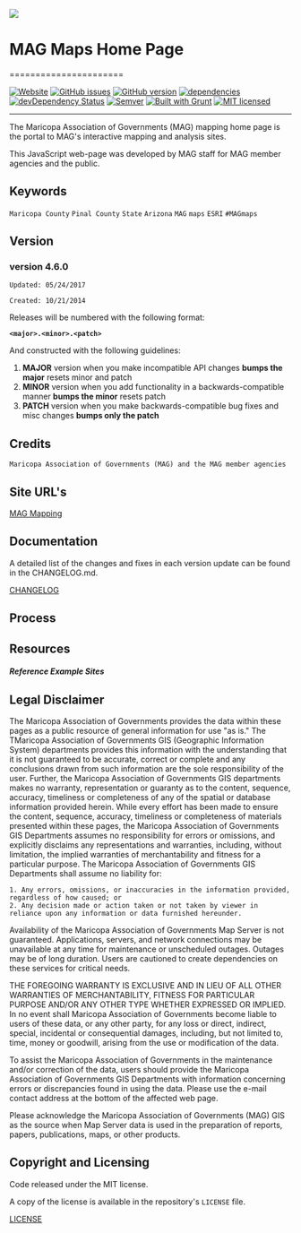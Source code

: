 ![](http://geo.azmag.gov/maps/readonaz/app/resources/img/maglogo_black.png)
# MAG Maps Home Page #
======================

[![Website](https://img.shields.io/website-up-down-green-red/http/shields.io.svg?label=my-website)](http://ims.azmag.gov/)
[![GitHub issues](https://img.shields.io/github/issues/AZMAG/map-MAGmappingPage.svg)](https://github.com/AZMAG/map-MAGmappingPage/issues)
[![GitHub version](https://badge.fury.io/gh/AZMAG%2Fmap-MAGmappingPage.svg)](https://badge.fury.io/gh/AZMAG%2Fmap-MAGmappingPage)
[![dependencies](https://david-dm.org/AZMAG/map-MAGmappingPage.png)](https://david-dm.org/AZMAG/map-MAGmappingPage)
[![devDependency Status](https://david-dm.org/AZMAG/map-MAGmappingPage/dev-status.png)](https://david-dm.org/AZMAG/map-MAGmappingPage)
[![Semver](http://img.shields.io/SemVer/2.0.0.png)](http://semver.org/spec/v4.4.7.html)
[![Built with Grunt](https://cdn.gruntjs.com/builtwith.png)](http://gruntjs.com/)
[![MIT licensed](https://img.shields.io/badge/license-MIT-blue.svg)](https://opensource.org/licenses/MIT)

****************************************************************************************************************

The Maricopa Association of Governments (MAG) mapping home page is the portal to MAG's interactive mapping and analysis sites.

This JavaScript web-page was developed by MAG staff for MAG member agencies and the public.

## Keywords

`Maricopa County` `Pinal County` `State` `Arizona` `MAG` `maps` `ESRI` `#MAGmaps`

## Version

### version 4.6.0 ###

`Updated: 05/24/2017`

`Created: 10/21/2014`

Releases will be numbered with the following format:

**`<major>.<minor>.<patch>`**

And constructed with the following guidelines:

1. **MAJOR** version when you make incompatible API changes **bumps the major** resets minor and patch
2. **MINOR** version when you add functionality in a backwards-compatible manner **bumps the minor** resets patch
3. **PATCH** version when you make backwards-compatible bug fixes and misc changes **bumps only the patch**

## Credits

`Maricopa Association of Governments (MAG) and the MAG member agencies`

## Site URL's

[MAG Mapping](http://ims.azmag.gov/)

## Documentation

A detailed list of the changes and fixes in each version update can be found in the CHANGELOG.md.

[CHANGELOG](CHANGELOG.md)

## Process

## Resources

#### ***Reference Example Sites***

## Legal Disclaimer

The Maricopa Association of Governments provides the data within these pages as a public resource of general information for use "as is." The TMaricopa Association of Governments GIS (Geographic Information System) departments provides this information with the understanding that it is not guaranteed to be accurate, correct or complete and any conclusions drawn from such information are the sole responsibility of the user. Further, the Maricopa Association of Governments GIS departments makes no warranty, representation or guaranty as to the content, sequence, accuracy, timeliness or completeness of any of the spatial or database information provided herein. While every effort has been made to ensure the content, sequence, accuracy, timeliness or completeness of materials presented within these pages, the Maricopa Association of Governments GIS Departments assumes no responsibility for errors or omissions, and explicitly disclaims any representations and warranties, including, without limitation, the implied warranties of merchantability and fitness for a particular purpose. The Maricopa Association of Governments GIS Departments shall assume no liability for:

    1. Any errors, omissions, or inaccuracies in the information provided, regardless of how caused; or
    2. Any decision made or action taken or not taken by viewer in reliance upon any information or data furnished hereunder.

Availability of the Maricopa Association of Governments Map Server is not guaranteed. Applications, servers, and network connections may be unavailable at any time for maintenance or unscheduled outages. Outages may be of long duration. Users are cautioned to create dependencies on these services for critical needs.

THE FOREGOING WARRANTY IS EXCLUSIVE AND IN LIEU OF ALL OTHER WARRANTIES OF MERCHANTABILITY, FITNESS FOR PARTICULAR PURPOSE AND/OR ANY OTHER TYPE WHETHER EXPRESSED OR IMPLIED. In no event shall Maricopa Association of Governments become liable to users of these data, or any other party, for any loss or direct, indirect, special, incidental or consequential damages, including, but not limited to, time, money or goodwill, arising from the use or modification of the data.

To assist the Maricopa Association of Governments in the maintenance and/or correction of the data, users should provide the Maricopa Association of Governments GIS Departments with information concerning errors or discrepancies found in using the data. Please use the e-mail contact address at the bottom of the affected web page.

Please acknowledge the Maricopa Association of Governments (MAG) GIS as the source when Map Server data is used in the preparation of reports, papers, publications, maps, or other products.

## Copyright and Licensing

Code released under the MIT license.

A copy of the license is available in the repository's `LICENSE` file.

[LICENSE](LICENSE)
